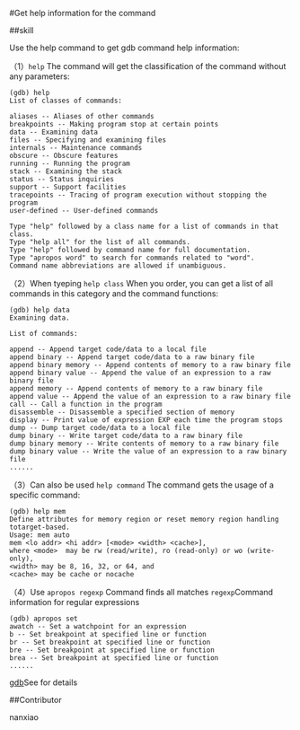 #Get help information for the command

##skill

Use the help command to get gdb command help information:

（1）`help` The command will get the classification of the command without any parameters:

```
(gdb) help
List of classes of commands:

aliases -- Aliases of other commands
breakpoints -- Making program stop at certain points
data -- Examining data
files -- Specifying and examining files
internals -- Maintenance commands
obscure -- Obscure features
running -- Running the program
stack -- Examining the stack
status -- Status inquiries
support -- Support facilities
tracepoints -- Tracing of program execution without stopping the program
user-defined -- User-defined commands

Type "help" followed by a class name for a list of commands in that class.
Type "help all" for the list of all commands.
Type "help" followed by command name for full documentation.
Type "apropos word" to search for commands related to "word".
Command name abbreviations are allowed if unambiguous.
```
（2）When tyeping `help class` When you order, you can get a list of all commands in this category and the command functions:

```
(gdb) help data
Examining data.

List of commands:

append -- Append target code/data to a local file
append binary -- Append target code/data to a raw binary file
append binary memory -- Append contents of memory to a raw binary file
append binary value -- Append the value of an expression to a raw binary file
append memory -- Append contents of memory to a raw binary file
append value -- Append the value of an expression to a raw binary file
call -- Call a function in the program
disassemble -- Disassemble a specified section of memory
display -- Print value of expression EXP each time the program stops
dump -- Dump target code/data to a local file
dump binary -- Write target code/data to a raw binary file
dump binary memory -- Write contents of memory to a raw binary file
dump binary value -- Write the value of an expression to a raw binary file
......
```

（3）Can also be used `help command` The command gets the usage of a specific command:

```
(gdb) help mem
Define attributes for memory region or reset memory region handling totarget-based.
Usage: mem auto
mem <lo addr> <hi addr> [<mode> <width> <cache>],
where <mode>  may be rw (read/write), ro (read-only) or wo (write-only),
<width> may be 8, 16, 32, or 64, and
<cache> may be cache or nocache
```

（4）Use `apropos regexp` Command finds all matches `regexp`Command information for regular expressions

```
(gdb) apropos set
awatch -- Set a watchpoint for an expression
b -- Set breakpoint at specified line or function
br -- Set breakpoint at specified line or function
bre -- Set breakpoint at specified line or function
brea -- Set breakpoint at specified line or function
......
```

[gdb](https://sourceware.org/gdb/onlinedocs/gdb/Help.html)See for details

##Contributor

nanxiao



